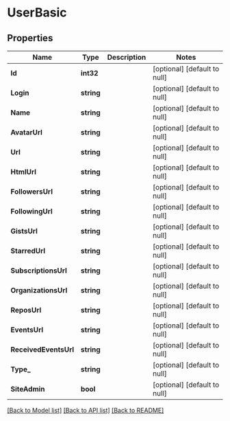 # UserBasic

## Properties
Name | Type | Description | Notes
------------ | ------------- | ------------- | -------------
**Id** | **int32** |  | [optional] [default to null]
**Login** | **string** |  | [optional] [default to null]
**Name** | **string** |  | [optional] [default to null]
**AvatarUrl** | **string** |  | [optional] [default to null]
**Url** | **string** |  | [optional] [default to null]
**HtmlUrl** | **string** |  | [optional] [default to null]
**FollowersUrl** | **string** |  | [optional] [default to null]
**FollowingUrl** | **string** |  | [optional] [default to null]
**GistsUrl** | **string** |  | [optional] [default to null]
**StarredUrl** | **string** |  | [optional] [default to null]
**SubscriptionsUrl** | **string** |  | [optional] [default to null]
**OrganizationsUrl** | **string** |  | [optional] [default to null]
**ReposUrl** | **string** |  | [optional] [default to null]
**EventsUrl** | **string** |  | [optional] [default to null]
**ReceivedEventsUrl** | **string** |  | [optional] [default to null]
**Type_** | **string** |  | [optional] [default to null]
**SiteAdmin** | **bool** |  | [optional] [default to null]

[[Back to Model list]](../README.md#documentation-for-models) [[Back to API list]](../README.md#documentation-for-api-endpoints) [[Back to README]](../README.md)


